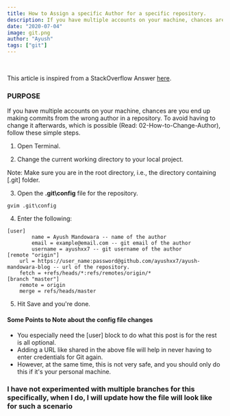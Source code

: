 ```yaml
---
title: How to Assign a specific Author for a specific repository.
description: If you have multiple accounts on your machine, chances are you end up making commits from the wrong author in a repository. To avoid that read on.
date: "2020-07-04"
image: git.png
author: "Ayush"
tags: ["git"]
---
```


<br />

This article is inspired from a StackOverflow Answer [here](https://stackoverflow.com/a/55096250/7048915). 

<h3>PURPOSE</h3>
If you have multiple accounts on your machine, chances are you end up making commits from the wrong author in a repository. 
To avoid having to change it afterwards, which is possible (Read: 02-How-to-Change-Author), follow these simple steps.

1. Open Terminal.

2. Change the current working directory to your local project.

Note: Make sure you are in the root directory, i.e., the directory containing [.git] folder.

3. Open the <b>.git\config</b> file for the repository.

```
gvim .git\config
```

4. Enter the following:

```
[user]
        name = Ayush Mandowara -- name of the author
        email = example@email.com -- git email of the author
        username = ayushxx7 -- git username of the author
[remote "origin"]
	url = https://user_name:password@github.com/ayushxx7/ayush-mandowara-blog -- url of the repository.
	fetch = +refs/heads/*:refs/remotes/origin/*
[branch "master"]
	remote = origin
	merge = refs/heads/master
```

5. Hit Save and you're done.

<h4> Some Points to Note about the config file changes </h4>

  - You especially need the [user] block to do what this post is for the rest is all optional.
  - Adding a URL like shared in the above file will help in never having to enter credentials for Git again.
  - However, at the same time, this is not very safe, and you should only do this if it's your personal machine.

<h3> I have not experimented with multiple branches for this specifically, when I do, I will update how the file will look like for such a scenario </h3>
